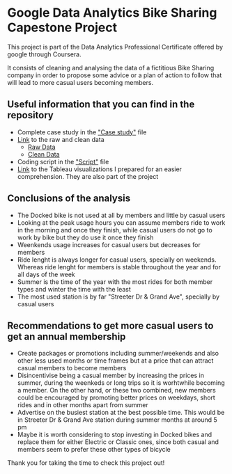 # Google Data Analytics Bike Sharing Capestone Project

This project is part of the Data Analytics Professional Certificate offered by google through Coursera.

It consists of cleaning and analysing the data of a fictitious Bike Sharing company in order to propose some advice or a plan of action to follow that will lead to more casual users becoming members. 

## Useful information that you can find in the repository

  - Complete case study in the ["Case study"](https://github.com/JavierRodriguezRoldan/Google-Bike-Sharing-Project/blob/main/Case%20Study.docx) file
  - [Link](https://github.com/JavierRodriguezRoldan/Google-Bike-Sharing-Project/blob/main/Raw%20and%20clean%20data%20links.txt) to the raw and clean data  
      - [Raw Data](https://1drv.ms/u/s!Avxa0UVAVksUoxbPLKREOso_ZuJq?e=auT035)
      - [Clean Data](https://1drv.ms/u/s!Avxa0UVAVksUo0E0yKnibLVa4KDM?e=Ev5WfQ)
  - Coding script in the ["Script"](https://github.com/JavierRodriguezRoldan/Google-Bike-Sharing-Project/blob/main/Script.R) file
  - [Link](https://public.tableau.com/app/profile/javier.rodr.guez4328/viz/GoogleBikeSharingProject/Hourdayandmonth) to the Tableau visualizations I prepared for an easier comprehension. They are also part of the project
  
## Conclusions of the analysis

  - The Docked bike is not used at all by members and little by casual users
  - Looking at the peak usage hours you can assume members ride to work in the morning and once they finish, while casual users do not go to work by bike but they do use it once they finish
  - Weenkends usage increases for casual users but decreases for members
  - Ride lenght is always longer for casual users, specially on weekends. Whereas ride lenght for members is stable throughout the year and for all days of the week
  - Summer is the time of the year with the most rides for both member types and winter the time with the least  
  - The most used station is by far "Streeter Dr & Grand Ave", specially by casual users
  
## Recommendations to get more casual users to get an annual membership

  - Create packages or promotions including summer/weekends and also other less used months or time frames but at a price that can attract casual members to become members 
  - Disincentivise being a casual member by increasing the prices in summer, during the weenkeds or long trips so it is worhtwhile becoming a member. On the other hand, or these two combined, new members could be encouraged by promoting better prices on weekdays, short rides and in other months apart from summer
  - Advertise on the busiest station at the best possible time. This would be in Streeter Dr & Grand Ave station during summer months at around 5 pm
  - Maybe it is worth considering to stop investing in Docked bikes and replace them for either Electric or Classic ones, since both casual and members seem to prefer these other types of bicycle

Thank you for taking the time to check this project out! 
